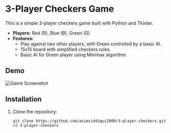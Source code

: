 # 3-Player Checkers Game

This is a simple 3-player checkers game built with Python and Tkinter.

- **Players:** Red (R), Blue (B), Green (G)
- **Features:** 
  - Play against two other players, with Green controlled by a basic AI.
  - 15x15 board with simplified checkers rules.
  - Basic AI for Green player using Minimax algorithm.

## Demo
![Game Screenshot](https://via.placeholder.com/600x400?text=Game+Screenshot)

## Installation

1. Clone the repository:
   ```bash
   git clone https://github.com/asimsiddiqui2000/3-player-checkers.git
   cd 3-player-checkers
